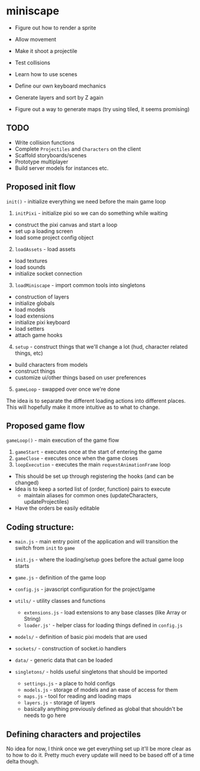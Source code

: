 # miniscape

* Figure out how to render a sprite
* Allow movement
* Make it shoot a projectile
* Test collisions

* Learn how to use scenes
* Define our own keyboard mechanics
* Generate layers and sort by Z again
* Figure out a way to generate maps (try using tiled, it seems promising)


## TODO
* Write collision functions
* Complete `Projectiles` and `Characters` on the client
* Scaffold storyboards/scenes
* Prototype multiplayer
* Build server models for instances etc.

## Proposed init flow

`init()` - initialize everything we need before the main game loop

1. `initPixi` - initialize pixi so we can do something while waiting
 * construct the pixi canvas and start a loop
 * set up a loading screen
 * load some project config object
2. `loadAssets` - load assets
  * load textures
  * load sounds
  * initialize socket connection
3. `loadMiniscape` - import common tools into singletons
  * construction of layers
  * initialize globals
  * load models
  * load extensions
  * initialize pixi keyboard
  * load setters
  * attach game hooks
4. `setup` - construct things that we'll change a lot (hud, character related things, etc)
  * build characters from models
  * construct things
  * customize ui/other things based on user preferences
5. `gameLoop` - swapped over once we're done
  
The idea is to separate the different loading actions into different places. This will hopefully make it more intuitive as to what to change.
 
## Proposed game flow
 
`gameLoop()` - main execution of the game flow
 
1. `gameStart` - executes once at the start of entering the game
2. `gameClose` - executes once when the game closes
3. `loopExecution` - executes the main `requestAnimationFrame` loop
  * This should be set up through registering the hooks (and can be changed)
  * Idea is to keep a sorted list of (order, function) pairs to execute
    * maintain aliases for common ones (updateCharacters, updateProjectiles)
  * Have the orders be easily editable
 
 
 ## Coding structure:
 
* `main.js` - main entry point of the application and will transition the switch from `init` to `game`
* `init.js` - where the loading/setup goes before the actual game loop starts
* `game.js` - definition of the game loop
* `config.js` - javascript configuration for the project/game

* `utils/` - utility classes and functions
  * `extensions.js` - load extensions to any base classes (like Array or String)
  * `loader.js'` - helper class for loading things defined in `config.js`

* `models/` - definition of basic pixi models that are used

* `sockets/` - construction of socket.io handlers

* `data/` - generic data that can be loaded

* `singletons/` - holds useful singletons that should be imported
  * `settings.js` - a place to hold configs
  * `models.js` - storage of models and an ease of access for them
  * `maps.js` - tool for reading and loading maps
  * `layers.js` - storage of layers
  * basically anything previously defined as global that shouldn't be needs to go here
  
## Defining characters and projectiles

No idea for now, I think once we get everything set up it'll be more clear as to how to do it. Pretty much every update will need to be based off of a time delta though.
